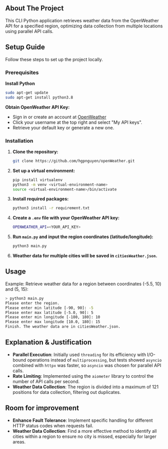 <!-- GETTING STARTED -->
## About The Project
This CLI Python application retrieves weather data from the OpenWeather API for a specified region, optimizing data collection from multiple locations using parallel API calls.
## Setup Guide

Follow these steps to set up the project locally.

### Prerequisites

**Install Python**

```sh
sudo apt-get update
sudo apt-get install python3.8
```
**Obtain OpenWeather API Key:**
* Sign in or create an account at [OpenWeather](https://home.openweathermap.org)
* Click your username at the top right and select "My API keys".
* Retrieve your default key or generate a new one.

### Installation
1. **Clone the repository:**
   ```sh
   git clone https://github.com/hgpnguyen/openWeather.git
   ```
2. **Set up a virtual environment:**
    ```sh
    pip install virtualenv
    python3 -m venv <virtual-environment-name>
    source <virtual-environment-name>/bin/activate
    ```
3. **Install required packages:**
    ```sh
    python3 install -r requirement.txt
    ```
4. **Create a `.env` file with your OpenWeather API key:**
    ```sh
    OPENWEATHER_API=<YOUR_API_KEY>
    ```
5. **Run `main.py` and input the region coordinates (latitude/longitude):**
    ```sh
    python3 main.py
    ```

6. **Weather data for multiple cities will be saved in `citiesWeather.json`.**
## Usage
Example: Retrieve weather data for a region between coordinates (-5.5, 10) and (5, 15):
```sh
> python3 main.py
Please enter the region.
Please enter min latitude [-90, 90]: -5
Please enter max latitude [-5.0, 90]: 5
Please enter min longitude [-180, 180]: 10
Please enter max longitude [10.0, 180]: 15
Finish. The weather data are in citiesWeather.json.
```
## Explanation & Justification
- **Parallel Execution**: Initially used `threading` for its efficiency with I/O-bound operations instead of `multiprocessing`, but tests showed `asyncio` combined with `httpx` was faster, so `asyncio` was chosen for parallel API calls.
- **Rate Limiting**: Implemented using the `aiometer` library to control the number of API calls per second.
- **Weather Data Collection**: The region is divided into a maximum of 121 positions for data collection, filtering out duplicates.
## Room for improvement
- **Enhance Fault Tolerance**: Implement specific handling for different HTTP status codes when requests fail.
- **Weather Data Collection**: Find a more effective method to identify all cities within a region to ensure no city is missed, especially for larger areas.

